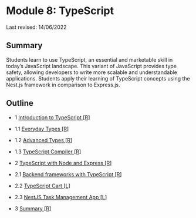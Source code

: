 # Module 8: TypeScript

Last revised: 14/06/2022

## Summary

Students learn to use TypeScript, an essential and marketable skill in today’s JavaScript
landscape. This variant of JavaScript provides type safety, allowing developers to write
more scalable and understandable applications. Students apply their learning of
TypeScript concepts using the Nest.js framework in comparison to Express.js.

## Outline

- 1 [Introduction to TypeScript [R]](../module8-typescript/r1-introduction-to-typescript/README.md)
    
- 1.1 [Everyday Types [R]](../module8-typescript/r1.1-everyday-types/README.md)

- 1.2 [Advanced Types [R]](../module8-typescript/r1.2-advanced-types/README.md)

- 1.3 [TypeScript Compiler [R]](../module8-typescript/r1.3-typescript-compiler/README.md)

- 2 [TypeScript with Node and Express [R]](../module8-typescript/r2-typescript-node-express/README.md)

- 2.1 [Backend frameworks with TypeScript [R]](../module8-typescript/r2.1-backend-frameworks-typescript/README.md)

- 2.2 [TypeScript Cart [L]](../module8-typescript/r2.2-typescript-cart/README.md)

- 2.3 [NestJS Task Management App [L]](../module8-typescript/r2.3-nestjs-task-management/README.md)

- 3 [Summary [R]](../module8-typescript/r3-summary/README.md)